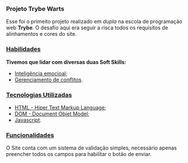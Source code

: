 ### Projeto Trybe Warts

Esse foi o primeito projeto realizado em _dupla_ na escola de programação web **Trybe**.
O desafio aqui era seguir a risca todos os requisitos de alinhamentos e cores do site. 

### [Habilidades](#habilidades)

**Tivemos que lidar com diversas duas Soft Skills:**

- [Inteligência emocioal](#Inteligência-emocioal);
- [Gerenciamento de conflitos](#Gerenciamento-de-conflitos).

### [Tecnologias Utilizadas](#Tecnologia-Utilizadas)
- [HTML - Hiper Text Markup Language](#HTML);
- [DOM - Document Objet Model](#Document-Object-Model);
- [Javascript](#Javascript).


### [Funcionalidades](#Funcionalidades)
O Site conta com um sistema de validação simples, necessário apenas preencher todos os campos para habilitar o botão de enviar.

